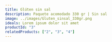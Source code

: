 ```yaml
---
title: Glúten sin sal
description: Paquete acomodado 330 gr | Sin sal
image: ../images/Gluten_sinsal_330gr.png
ideals: Lorem ipsum dolor sit amet
productId: "3"
relatedProducts: ["2", "3", "4"]
---
```

